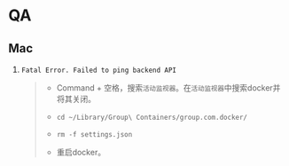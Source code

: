 # QA

## Mac

1. `Fatal Error. Failed to ping backend API`

   > * Command + 空格，搜索`活动监视器`。在`活动监视器`中搜索docker并将其关闭。
   >
   > * `cd ~/Library/Group\ Containers/group.com.docker/`
   >
   > * `rm -f settings.json`
   > * 重启docker。